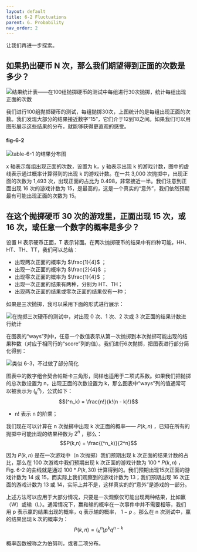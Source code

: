 ```yaml
---
layout: default
title: 6-2 Fluctuations
parent: 6. Probability
nav_order: 2
---
```

让我们再进一步探索。

## 如果扔出硬币 N 次，那么我们期望得到正面的次数是多少？

![结果统计表——在100组抛掷硬币的测试中每组进行30次抛掷，统计每组出现正面的次数](/notes-of-feynman-lectures-on-physics/assets/volume-1/fig-table-6-1.png)

我们进行100组抛掷硬币的测试，每组抛掷30次，上图统计的是每组出现正面的次数。我们发现大部分的结果接近数字“15”，它们介于12到18之间。如果我们可以用图形展示这些结果的分布，就能够获得更直观的感受。

#### fig-6-2
![table-6-1 的结果分布图](/notes-of-feynman-lectures-on-physics/assets/volume-1/fig-6-2.png)

x 轴表示每组出现正面的次数，设置为 k，y 轴表示出现 k 的游戏计数，图中的虚线表示通过概率计算得到的出现 k 的游戏计数。在一共 3,000 次抛掷中，出现正面的次数为 1,493 次，出现正面的占比为 0.498，非常接近一半。我们注意到正面出现 16 次的游戏计数为 15，是最高的，这是一个真实的“意外”，我们依然预期最有可能出现正面的次数为 15。

## 在这个抛掷硬币 30 次的游戏里，正面出现 15 次，或 16 次，或任意一个数字的概率是多少？
设置 H 表示硬币正面，T 表示背面。在两次抛掷硬币的结果中有四种可能，HH、HT、TH、TT，我们可以总结：
- 出现两次正面的概率为 $\frac{1}{4}$ ；
- 出现一次正面的概率为 $\frac{2}{4}$ ；
- 出现零次正面的概率为 $\frac{1}{4}$ ；
- 出现一次正面的结果有两种，分别为 HT、TH；
- 出现两次正面的结果或零次正面的结果仅有一种；

如果是三次抛掷，我可以采用下面的形式进行展示：

![在抛掷三次硬币的测试中，对出现 0 次、1 次、2 次或 3 次正面的结果计数进行统计](/notes-of-feynman-lectures-on-physics/assets/volume-1/fig-6-3.png)

在图表的“ways”列中，任意一个数值表示从第一次抛掷到本次抛掷可能出现的结果种数（对应于相同行的“score”列的值）。我们进行6次抛掷，把图表进行部分简化得到：

![类似 6-3，不过做了部分简化](/notes-of-feynman-lectures-on-physics/assets/volume-1/fig-6-4.png)

图表中的数字组合契合帕斯卡三角形，同样也适用于二项式系数。如果我们把抛掷的总次数设置为 n，出现正面的次数设置为 k，那么图表中“ways”列的值通常可以被表示为 $(^n_k)$，公式如下：
$$(^n_k) = \frac{n!}{k!(n - k)!}$$

- n! 表示 n 的阶乘；

我们现在可以计算在 n 次抛掷中出现 k 次正面的概率—— $P(k,n)$ ，已知在所有的抛掷中可能出现的结果种数为 $2^n$ ，那么：
$$P(k,n) = \frac{(^n_k)}{2^n}$$

因为 $P(k,n)$ 是在一次游戏中（n 次抛掷）我们预期出现 k 次正面的结果计数的占比，那么在 100 次游戏中我们预期出现 k 次正面的游戏计数为 $100 * P(k,n)$ ，Fig. 6-2 的曲线就是通过 $100 * P(k,30)$ 计算得到的。我们预期出现15次正面的游戏计数为 14 或 15，而实际上我们观察到的游戏计数为 13；我们预期出现 16 次正面的游戏计数为 13 或 14，实际上并不是，这样真实的的“意外”是游戏的一部分。

上述方法可以应用于大部分情况，只要是一次观察仅可能出现两种结果，比如赢（W）或输（L）。通常情况下，赢和输的概率在一次事件中并不需要相等，我们用 p 表示赢的结果出现的概率，q 表示输的概率， $1 - p$ 。那么在 n 次测试中，赢的结果出现 k 次的概率为：
$$P(k,n) = (^n_k)p^kq^{n-k}$$

概率函数被称之为伯努利，或者二项分布。